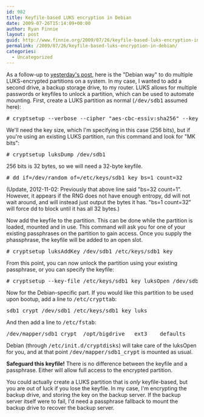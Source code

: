 ```yaml
---
id: 982
title: Keyfile-based LUKS encryption in Debian
date: 2009-07-26T15:14:09+00:00
author: Ryan Finnie
layout: post
guid: http://www.finnie.org/2009/07/26/keyfile-based-luks-encryption-in-debian/
permalink: /2009/07/26/keyfile-based-luks-encryption-in-debian/
categories:
  - Uncategorized
---
```

As a follow-up to [yesterday's post](http://www.finnie.org/2009/07/26/howto-encrypt-an-existing-debian-installation/), here is the "Debian way" to do multiple LUKS-encrypted partitions on a system. In my case, I wanted to add a second drive, a backup storage drive, to my router. LUKS allows for multiple passwords or keyfiles to unlock a partition, which can be used to automate mounting. First, create a LUKS partition as normal (<tt>/dev/sdb1</tt> assumed here):

<pre># cryptsetup --verbose --cipher "aes-cbc-essiv:sha256" --key-size 256 --verify-passphrase luksFormat /dev/sdb1
</pre>

We'll need the key size, which I'm specifying in this case (256 bits), but if you're using an existing LUKS partition, run this command and look for "MK bits":

<pre># cryptsetup luksDump /dev/sdb1
</pre>

256 bits is 32 bytes, so we will need a 32-byte keyfile.

<pre># dd if=/dev/random of=/etc/keys/sdb1_key bs=1 count=32
</pre>

(Update, 2012-11-02: Previously that above line said "bs=32 count=1". However, it appears if the RNG does not have enough entropy, dd will not wait around, and will instead just output the bytes it has. "bs=1 count=32" will force dd to block until it has all 32 bytes.)

Now add the keyfile to the partition. This can be done while the partition is loaded, mounted and in use. This command will ask you for one of your existing passphrases on the partition to gain access. Once you supply the phassphrase, the keyfile will be added to an open slot.

<pre># cryptsetup luksAddKey /dev/sdb1 /etc/keys/sdb1_key
</pre>

From this point, you can now unlock the partition using your existing passphrase, or you can specify the keyfile:

<pre># cryptsetup --key-file /etc/keys/sdb1_key luksOpen /dev/sdb1 sdb1_crypt
</pre>

Now for the Debian-specific part. If you would like this partition to be used upon bootup, add a line to <tt>/etc/crypttab</tt>:

<pre>sdb1_crypt /dev/sdb1 /etc/keys/sdb1_key luks
</pre>

And then add a line to <tt>/etc/fstab</tt>:

<pre>/dev/mapper/sdb1_crypt  /opt/bigdrive   ext3    defaults                0       0
</pre>

Debian (through <tt>/etc/init.d/cryptdisks</tt>) will take care of the luksOpen for you, and at that point <tt>/dev/mapper/sdb1_crypt</tt> is mounted as usual.

**Safeguard this keyfile!** There is no difference between the keyfile and a passphrase. Either will allow full access to the encrypted partition.

You could actually create a LUKS partition that is _only_ keyfile-based, but you are out of luck if you lose the keyfile. In my case, I'm encrypting the backup drive, and storing the key on the backup server. If the backup server itself were to fail, I'd need a passphrase fallback to mount the backup drive to recover the backup server.
